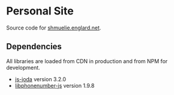 # Personal Site

Source code for [shmuelie.englard.net](https://shmuelie.englard.net/).

## Dependencies

All libraries are loaded from CDN in production and from NPM for development.

- [js-joda](https://js-joda.github.io/js-joda/) version 3.2.0
- [libphonenumber-js](https://catamphetamine.gitlab.io/libphonenumber-js/) version 1.9.8
